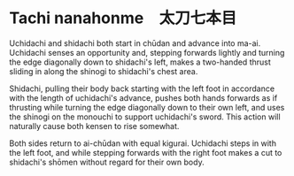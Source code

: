 # Tachi nanahonme　太刀七本目

Uchidachi and shidachi both start in chūdan and advance into ma-ai. Uchidachi senses an opportunity and, stepping forwards lightly and turning the edge diagonally down to shidachi's left, makes a two-handed thrust sliding in along the shinogi to shidachi's chest area.

Shidachi, pulling their body back starting with the left foot in accordance with the length of uchidachi's advance, pushes both hands forwards as if thrusting while turning the edge diagonally  down to their own left, and uses the shinogi on the monouchi to support uchidachi's sword. This action will naturally cause both kensen to rise somewhat.

Both sides return to ai-chūdan with equal kigurai. Uchidachi steps in with the left foot, and while stepping forwards with the right foot makes a cut to shidachi's shōmen without regard for their own body.
